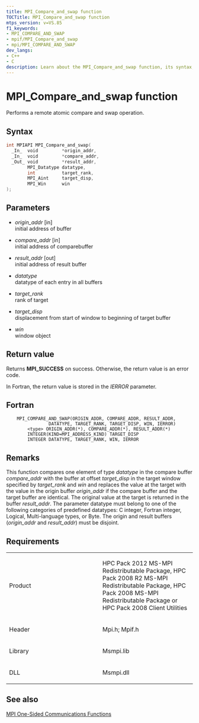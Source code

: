 ```yaml
---
title: MPI_Compare_and_swap function
TOCTitle: MPI_Compare_and_swap function
mtps_version: v=VS.85
f1_keywords:
- MPI_COMPARE_AND_SWAP
- mpif/MPI_Compare_and_swap
- mpi/MPI_COMPARE_AND_SWAP
dev_langs:
- C++
- C
description: Learn about the MPI_Compare_and_swap function, its syntax, parameters, and return values. Ideal for users of HPC Pack and MS-MPI Redistributable Package.
---
```


# MPI\_Compare\_and\_swap function

Performs a remote atomic compare and swap operation. 

## Syntax

``` c++
int MPIAPI MPI_Compare_and_swap(
  _In_  void         *origin_addr,
  _In_  void         *compare_addr,
  _Out_ void         *result_addr,
        MPI_Datatype datatype,
        int          target_rank,
        MPI_Aint     target_disp,
        MPI_Win      win
);
```

## Parameters

  - *origin\_addr* \[in\]  
    initial address of buffer

  - *compare\_addr* \[in\]  
    initial address of comparebuffer

  - *result\_addr* \[out\]  
    initial address of result buffer

  - *datatype*  
    datatype of each entry in all buffers

  - *target\_rank*  
    rank of target

  - *target\_disp*  
    displacement from start of window to beginning of target buffer

  - *win*  
    window object

## Return value

Returns **MPI\_SUCCESS** on success. Otherwise, the return value is an error code.

In Fortran, the return value is stored in the *IERROR* parameter.

## Fortran

``` FORTRAN
    MPI_COMPARE_AND_SWAP(ORIGIN_ADDR, COMPARE_ADDR, RESULT_ADDR,
                DATATYPE, TARGET_RANK, TARGET_DISP, WIN, IERROR)
        <type> ORIGIN_ADDR(*), COMPARE_ADDR(*), RESULT_ADDR(*)
        INTEGER(KIND=MPI_ADDRESS_KIND) TARGET_DISP
        INTEGER DATATYPE, TARGET_RANK, WIN, IERROR
```

## Remarks

This function compares one element of type *datatype* in the compare buffer *compare_addr* with the buffer at offset *target_disp* in the target window specified by *target_rank* and *win* and replaces the value at the target with the value in the origin buffer *origin_addr* if the compare buffer and the target buffer are identical. The original value at the target is returned in the buffer *result_addr*. The parameter datatype must belong to one of the following categories of predefined datatypes: C integer, Fortran integer, Logical, Multi-language types, or Byte. The origin and result buffers (*origin_addr* and *result_addr*) must be disjoint.

## Requirements

<table>
<colgroup>
<col style="width: 50%" />
<col style="width: 50%" />
</colgroup>
<tbody>
<tr class="odd">
<td><p>Product</p></td>
<td><p>HPC Pack 2012 MS-MPI Redistributable Package, HPC Pack 2008 R2 MS-MPI Redistributable Package, HPC Pack 2008 MS-MPI Redistributable Package or HPC Pack 2008 Client Utilities</p></td>
</tr>
<tr class="even">
<td><p>Header</p></td>
<td>Mpi.h;
Mpif.h</td>
</tr>
<tr class="odd">
<td><p>Library</p></td>
<td>Msmpi.lib</td>
</tr>
<tr class="even">
<td><p>DLL</p></td>
<td>Msmpi.dll</td>
</tr>
</tbody>
</table>


## See also

[MPI One-Sided Communications Functions](mpi-one-sided-communications-functions.md)

